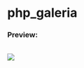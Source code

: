 # php_galeria

<h3>Preview:</h3>
<br />
<image src="https://repository-images.githubusercontent.com/330531653/e49cef80-5909-11eb-8f2d-95f854fbf0c7" />
